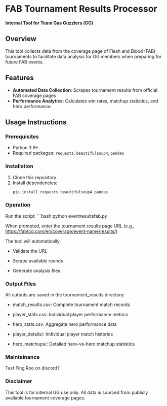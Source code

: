 # FAB Tournament Results Processor

**Internal Tool for Team Gas Guzzlers (GG)**

## Overview

This tool collects data from the coverage page of Flesh and Blood (FAB) tournaments to facilitate data analysis for GG members when preparing for future FAB events.

## Features

- **Automated Data Collection**: Scrapes tournament results from official FAB coverage pages
- **Performance Analytics**: Calculates win rates, matchup statistics, and hero performance

## Usage Instructions

### Prerequisites

- Python 3.9+
- Required packages: `requests`, `beautifulsoup4`, `pandas`

### Installation

1. Clone this repository
2. Install dependencies:
   ```bash
   pip install requests beautifulsoup4 pandas

### Operation
Run the script:
    ```bash
    python eventresultsfab.py

When prompted, enter the tournament results page URL (e.g., https://fabtcg.com/en/coverage/event-name/results/)

The tool will automatically:

- Validate the URL

- Scrape available rounds

- Generate analysis files

### Output Files
All outputs are saved in the tournament_results directory:

- match_results.csv: Complete tournament match records

- player_stats.csv: Individual player performance metrics

- hero_stats.csv: Aggregate hero performance data

- player_details/: Individual player match histories

- hero_matchups/: Detailed hero-vs-hero matchup statistics

### Maintainance
Text Fing Roo on discord? 

### Disclaimer
This tool is for internal GG use only. All data is sourced from publicly available tournament coverage pages.
